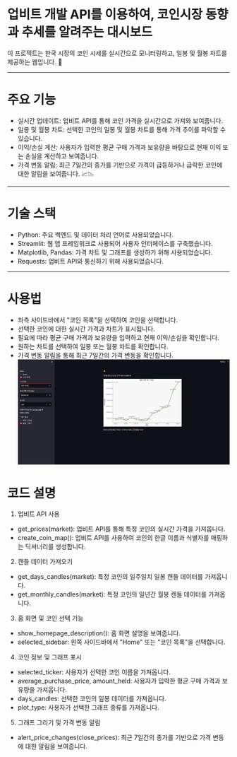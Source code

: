 # 업비트 개발 API를 이용하여, 코인시장 동향과 추세를 알려주는 대시보드

이 프로젝트는 한국 시장의 코인 시세를 실시간으로 모니터링하고, 일봉 및 월봉 차트를 제공하는 웹입니다. 👀

---
# 주요 기능

- 실시간 업데이트: 업비트 API를 통해 코인 가격을 실시간으로 가져와 보여줍니다.
- 일봉 및 월봉 차트: 선택한 코인의 일봉 및 월봉 차트를 통해 가격 추이를 파악할 수 있습니다.
- 이익/손실 계산: 사용자가 입력한 평균 구매 가격과 보유량을 바탕으로 현재 이익 또는 손실을 계산하고 보여줍니다.
- 가격 변동 알림: 최근 7일간의 종가를 기반으로 가격이 급등하거나 급락한 코인에 대한 알림을 보여줍니다. 📈📉

---

# 기술 스택
- Python: 주요 백엔드 및 데이터 처리 언어로 사용되었습니다.
- Streamlit: 웹 앱 프레임워크로 사용되어 사용자 인터페이스를 구축했습니다.
- Matplotlib, Pandas: 가격 차트 및 그래프를 생성하기 위해 사용되었습니다.
- Requests: 업비트 API와 통신하기 위해 사용되었습니다.

---
# 사용법
- 좌측 사이드바에서 "코인 목록"을 선택하여 코인을 선택합니다.
-  선택한 코인에 대한 실시간 가격과 차트가 표시됩니다.
-  필요에 따라 평균 구매 가격과 보유량을 입력하고 현재 이익/손실을 확인합니다.
-  원하는 차트를 선택하여 일봉 또는 월봉 차트를 확인합니다.
-  가격 변동 알림을 통해 최근 7일간의 가격 변동을 확인합니다.
![result](image.png)

# 코드 설명
1. 업비트 API 사용
- get_prices(market): 업비트 API를 통해 특정 코인의 실시간 가격을 가져옵니다.
- create_coin_map(): 업비트 API를 사용하여 코인의 한글 이름과 식별자를 매핑하는 딕셔너리를 생성합니다.
2. 캔들 데이터 가져오기
- get_days_candles(market): 특정 코인의 일주일치 일봉 캔들 데이터를 가져옵니다.
- get_monthly_candles(market): 특정 코인의 일년간 월봉 캔들 데이터를 가져옵니다.
3. 홈 화면 및 코인 선택 기능
- show_homepage_description(): 홈 화면 설명을 보여줍니다.
- selected_sidebar: 왼쪽 사이드바에서 "Home" 또는 "코인 목록"을 선택합니다.
4. 코인 정보 및 그래프 표시
- selected_ticker: 사용자가 선택한 코인 이름을 가져옵니다.
- average_purchase_price, amount_held: 사용자가 입력한 평균 구매 가격과 보유량을 가져옵니다.
- days_candles: 선택한 코인의 일봉 데이터를 가져옵니다.
- plot_type: 사용자가 선택한 그래프 종류를 가져옵니다.
5. 그래프 그리기 및 가격 변동 알림
- alert_price_changes(close_prices): 최근 7일간의 종가를 기반으로 가격 변동에 대한 알림을 보여줍니다. 
